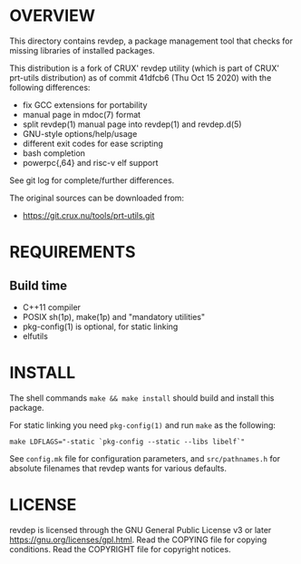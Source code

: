 OVERVIEW
========

This directory contains revdep, a package management tool that checks
for missing libraries of installed packages.

This distribution is a fork of CRUX' revdep utility (which is part of
CRUX' prt-utils distribution) as of commit 41dfcb6 (Thu Oct 15 2020)
with the following differences:
  * fix GCC extensions for portability
  * manual page in mdoc(7) format
  * split revdep(1) manual page into revdep(1) and revdep.d(5)
  * GNU-style options/help/usage
  * different exit codes for ease scripting
  * bash completion
  * powerpc{,64} and risc-v elf support

See git log for complete/further differences.

The original sources can be downloaded from:
  * https://git.crux.nu/tools/prt-utils.git


REQUIREMENTS
============

Build time
----------
  * C++11 compiler
  * POSIX sh(1p), make(1p) and "mandatory utilities"
  * pkg-config(1) is optional, for static linking
  * elfutils


INSTALL
=======

The shell commands `make && make install` should build and install this
package.

For static linking you need `pkg-config(1)` and run `make` as the
following:
```
make LDFLAGS="-static `pkg-config --static --libs libelf`"
```

See `config.mk` file for configuration parameters, and `src/pathnames.h`
for absolute filenames that revdep wants for various defaults.


LICENSE
=======

revdep is licensed through the GNU General Public License v3 or later
<https://gnu.org/licenses/gpl.html>.
Read the COPYING file for copying conditions.
Read the COPYRIGHT file for copyright notices.
